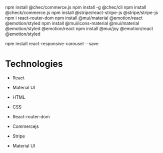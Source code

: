 npm install @chec/commerce.js
npm install -g @chec/cli
npm install @check/commerce.js 
npm install @stripe/react-stripe-js @stripe/stripe-js
npm i react-router-dom
npm install @mui/material @emotion/react @emotion/styled
npm install @mui/icons-material @mui/material @emotion/styled @emotion/react
npm install @mui/joy @emotion/react @emotion/styled

npm install react-responsive-carousel --save

# Technologies

* React
* Material UI
* HTML
* CSS

* React-router-dom
* Commercejs
* Stripe
* Material UI